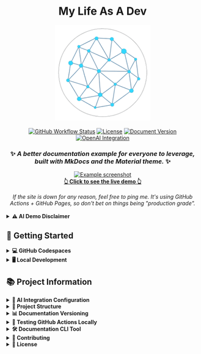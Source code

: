 <div align="center">
  <h1>My Life As A Dev</h1>
  <img src="my-life-as-a-dev-logo.png" alt="My Life As A Dev Logo" width="250">
  <br><br>
  <a href="https://github.com/BA-CalderonMorales/my-life-as-a-dev/actions"><img src="https://img.shields.io/github/actions/workflow/status/BA-CalderonMorales/my-life-as-a-dev/github_pages.yml?branch=main&label=build" alt="GitHub Workflow Status"></a>
  <a href="https://github.com/BA-CalderonMorales/my-life-as-a-dev/blob/main/LICENSE"><img src="https://img.shields.io/github/license/BA-CalderonMorales/my-life-as-a-dev" alt="License"></a>
  <a href="https://ba-calderonmorales.github.io/my-life-as-a-dev/"><img src="https://img.shields.io/badge/docs-latest-blue" alt="Document Version"></a>
  <a href="https://ba-calderonmorales.github.io/my-life-as-a-dev/ai-demo/"><img src="https://img.shields.io/badge/AI%20Integration-OpenAI-brightgreen" alt="OpenAI Integration"></a>
</div>

<div align="center">
  <h3>✨ <i>A better documentation example for everyone to leverage, built with MkDocs and the Material theme.</i> ✨</h3>
  <a href="https://ba-calderonmorales.github.io/my-life-as-a-dev/" target="_blank">
    <img src="https://github.com/user-attachments/assets/c0ac59b7-203f-4e78-9dcb-976e6f945304" alt="Example screenshot" width="650">
    <br>
    <strong>👆 Click to see the live demo 👆</strong>
  </a>
</div>

<br/>
<div align="center">
  <em>If the site is down for any reason, feel free to ping me. It's using GitHub Actions + GitHub Pages, so don't bet on things being "production grade".</em>
</div>

<br/>
<details>
   <summary><b>⚠️ AI Demo Disclaimer</b></summary>
   <div style="padding: 15px">
     The AI integration feature in this repository is for demonstration purposes. When using the <a href="/ai-demo/">AI Demo</a>, you'll need to provide your own OpenAI API key. Please note that OpenAI API usage incurs costs based on token consumption. This project is not responsible for any charges you may incur while using your API key. Always monitor your usage at <a href="https://platform.openai.com/usage">OpenAI's usage dashboard</a>.
   </div>
</details>

## 🚀 Getting Started

<details>
<summary><b>💻 GitHub Codespaces</b></summary>
<div style="padding: 15px">
   <p>This repository is configured for GitHub Codespaces, allowing you to start working with the documentation instantly in your browser.</p>

   <ol>
     <li>Click the green "Code" button on the GitHub repository page</li>
     <li>Select "Open with Codespaces"</li>
     <li>Click "New codespace" to launch a new environment</li>
     <li>Once your Codespace is ready, run the simplified CLI wrapper script:<br/><br/>
     </li>

```bash
./doc-cli.sh startup
```
   </ol>

   <p>This script will:</p>
   <ul>
     <li>✅ Automatically compile all Rust tools to ensure they're up to date</li>
     <li>✅ Display an interactive menu to choose which tool to run</li>
     <li>✅ Allow you to select "startup" to set up the development environment</li>
   </ul>

   <p>You can also directly specify which tool to run:</p>

```bash
./doc-cli.sh startup
```
</div>
</details>

<details>
<summary><b>🖥️ Local Development</b></summary>
<div style="padding: 15px">

   <h3>📋 Prerequisites</h3>
   <ul>
     <li>🐍 Python 3.10 or higher</li>
     <li>📦 pip (Python package manager)</li>
   </ul>

   <h3>⚙️ Installation</h3>

   <ol>

   <li>Clone the repository:</li>     

   ```bash
   git clone https://github.com/BA-CalderonMorales/my-life-as-a-dev.git
   cd my-life-as-a-dev
   ```
   <li>Create and activate a virtual environment (optional but recommended):</li>
     
   ```bash
   python -m venv venv
   source venv/bin/activate  # On Windows: venv\Scripts\activate
   ```
   <li>Install MkDocs and all dependencies:</li>
     
   ```bash
   pip install --upgrade pip
   pip install -r requirements.txt
   ```
   <li>Install the project in development mode to ensure plugins are available:</li>
     
   ```bash
   pip install -e .
   ```
   </ol>

   <h3>🔨 Building and Serving Locally</h3>

   <ul>

   <li><strong>🌐 Start the development server:</strong></li>
   
   ```bash
   # Ensure PYTHONPATH includes current directory for custom plugins
   export PYTHONPATH=$PYTHONPATH:$(pwd) && mkdocs serve

   # On Windows PowerShell:
   # $env:PYTHONPATH="$env:PYTHONPATH;$(pwd)"; mkdocs serve
   ```

   <p>This will launch a local server at http://127.0.0.1:8000/</p>

   <li><strong>📦 Build the documentation:</strong></li>
     
   ```bash
   # Ensure PYTHONPATH includes current directory for custom plugins
   export PYTHONPATH=$PYTHONPATH:$(pwd) && mkdocs build --verbose

   # On Windows PowerShell:
   # $env:PYTHONPATH="$env:PYTHONPATH;$(pwd)"; mkdocs build --verbose
   ```
   <p>The static site will be generated in the <code>site</code> directory</p>

   <li><strong>🔄 All-in-one commands:</strong></li>
     
   ```bash
   # For development server (Linux/macOS):
   pip install -e . && export PYTHONPATH=$PYTHONPATH:$(pwd) && mkdocs serve

   # For building (Linux/macOS):
   pip install -e . && export PYTHONPATH=$PYTHONPATH:$(pwd) && mkdocs build --verbose

   # For Windows PowerShell:
   # pip install -e .; $env:PYTHONPATH="$env:PYTHONPATH;$(pwd)"; mkdocs serve
   ```

   </ul>

   <h3>🔍 Verifying Plugin Installation</h3>

   <p>To verify that the custom plugin is properly installed:</p>
   
   ```python
   python -c "import sys; import mkdocs_plugins; print(f'Plugin module found at: {mkdocs_plugins.__file__}')"
   ```

</div>

</details>

## 📚 Project Information

<details>
<summary><b>🤖 AI Integration Configuration</b></summary>
<div style="padding: 15px">

   <p>This project includes AI-powered content generation capabilities using OpenAI's API. To use these features, you need to configure your OpenAI API key.</p>

   <h3>🔑 Setting Up Your API Key</h3>

   <p>For security reasons, your API key should not be committed to version control. Instead, use one of these methods:</p>

   <h4>1️⃣ Using a .env File (Recommended for Local Development)</h4>

   <p>Create a <code>.env</code> file in the root directory of the project:</p>

   
```bash
# In .env file
OPENAI_API_KEY=your_openai_api_key_here
```

   <p>Make sure to add <code>.env</code> to your <code>.gitignore</code> file to prevent accidentally committing your API key.</p>

   <h4>2️⃣ Using Environment Variables</h4>

   <p>Set the environment variable directly in your terminal:</p>

   
```bash
# For Linux/macOS
export OPENAI_API_KEY=your_openai_api_key_here

# For Windows (Command Prompt)
set OPENAI_API_KEY=your_openai_api_key_here

# For Windows (PowerShell)
$env:OPENAI_API_KEY="your_openai_api_key_here"
```

   <h4>3️⃣ Using Browser Storage (Coming Soon)</h4>

   <p>In future releases, we'll add support for securely storing your API key in your browser's localStorage with encryption.</p>

   <h3>✅ Verifying Your Configuration</h3>

   <p>You can verify that your API key is correctly configured by:</p>

   <ol>
     <li>Starting the MkDocs development server: <code>mkdocs serve</code></li>
     <li>Checking the console logs for a message saying "AI Plugin: API key found in environment variables"</li>
     <li>Visiting the <a href="/ai-demo/">AI Demo page</a> to test the AI features</li>
   </ol>

   <h3>⚠️ Rate Limiting & Token Usage</h3>

   <p>Please be aware that the OpenAI API has rate limits and token usage costs. The AI plugin is designed to be efficient, but be mindful of your API usage.</p>
</div>
</details>

<details>
<summary><b>📂 Project Structure</b></summary>
<div style="padding: 15px">

This section outlines the key directories and files in the project to help you navigate and understand its components.

Below is a simplified overview of the project structure:

```
my-life-as-a-dev/
├── mkdocs.yml             # MkDocs configuration file
├── requirements.txt       # Python dependencies
├── doc-cli.sh             # CLI wrapper script
├── docs/                  # Documentation source files
│   ├── .nav.yml           # Navigation configuration - MkDocs Material 
│   ├── index.md           # Homepage
│   ├── docs-as-code.md    # Docs-as-Code overview
│   ├── ai-demo.md         # AI integration overview
│   ├── assets/            # Images and static files
│   ├── blog/              # Contains pages relevant to blogs
│   ├── interests/         # Contains pages relevant to interests
│   ├── repositories/      # Contains pages relevant to repositories
│   ├── ai-demo/           # AI integration demo
│   ├── overrides/         # MkDocs Material theme overrides
│   ├── troubleshooting/   # General troubleshooting guide
├── mkdocs_plugins/        # Custom MkDocs plugins
│   ├── ai_plugin/         # OpenAI integration plugin
│   └── version_plugin/    # Documentation versioning plugin
└── scripts/               # Utility scripts
    ├── Cargo.toml               # Rust project configuration
    ├── Cargo.lock               # Rust dependencies lock file
    ├── doc-cli.rs               # Rust Documentation CLI tool
    ├── startup.rs               # Startup script for setting up the development environment
    ├── bump-version.rs          # Version bumping script
    ├── deploy-all-versions.rs   # Deplyment script for all versions

```

For the most accurate and up-to-date project structure, please refer to the [GitHub repository](https://github.com/BA-CalderonMorales/my-life-as-a-dev).

</div>
</details>

<details>
<summary><b>📊 Documentation Versioning</b></summary>
<div style="padding: 15px">

   <p>This project uses MkDocs with the mike plugin for versioned documentation. The documentation is automatically deployed to GitHub Pages when changes are pushed to the main branch.</p>

   <h3>🆕 How to Create a New Version</h3>

   <p>To create a new version of the documentation:</p>

   <ol>

   <li>Make sure all your changes are committed and pushed to the main branch.</li>

   <li>Run the version bumping script:</li>
     
   ```bash
   ./scripts/bump-version.sh
   ```

   <li>Select the type of version bump you want to make:
      <ul>
      <li>🔴 <strong>Major (x.0.0)</strong>: For significant changes</li>
      <li>🟠 <strong>Minor (0.x.0)</strong>: For new features</li>
      <li>🟢 <strong>Patch (0.0.x)</strong>: For bug fixes and minor updates</li>
      </ul>
   </li>

   <li>Confirm your selection when prompted.</li>
     <li>The script will:
       <ul>
         <li>📌 Create a new Git tag with the version</li>
         <li>📤 Push the tag to the remote repository</li>
         <li>🔄 Update the local versions.json file (if it exists)</li>
       </ul>
     </li>
     <li>The GitHub Actions workflow will automatically:
       <ul>
         <li>🏗️ Build the documentation with the new version</li>
         <li>🚀 Deploy it to GitHub Pages</li>
         <li>🔄 Update version selectors in the documentation</li>
       </ul>
     </li>
   </ol>

   <h3>📚 Available Versions</h3>

   <p>The documentation maintains multiple versions that can be accessed from the version selector in the navigation. This allows users to view documentation for specific releases of the project.</p>

</div>
</details>

<details>
<summary><b>🧪 Testing GitHub Actions Locally</b></summary>
<div style="padding: 15px">

   <p>This project includes a test workflow that can be run locally using <a href="https://github.com/nektos/act">Act</a>, allowing you to verify the behavior of the GitHub Actions workflow before pushing changes.</p>

   <h3>📥 Installing Act</h3>

   
   ```bash
   # macOS (using Homebrew)
   brew install act

   # Linux
   curl -s https://raw.githubusercontent.com/nektos/act/master/install.sh | sudo bash

   # Windows (using Chocolatey)
   choco install act-cli
   ```

   <h3>▶️ Running the Test Workflow</h3>

   <p>To test the documentation versioning workflow locally:</p>

   ```bash
   # Run with default parameters
   act -j test_docs -w .github/workflows/test_github_pages.yml

   # Run with a specific version
   act -j test_docs -w .github/workflows/test_github_pages.yml -P version=1.2.3
   ```

   <p>This will simulate the GitHub Actions workflow and show you what would happen during the actual deployment, including:</p>

   <ol>
     <li>🏗️ Building the MkDocs site</li>
     <li>🔄 Running mike commands in dry-run mode</li>
     <li>📋 Displaying what versions would be created</li>
   </ol>

   <p>The test workflow is non-destructive and won't push any changes to your repository or deploy actual documentation.</p>
</div>
</details>

<details>
<summary><b>🛠️ Documentation CLI Tool</b></summary>
<div style="padding: 15px">

   <p>This project includes a unified command-line tool written in Rust for managing documentation workflows. The tool provides a consistent interface for common tasks related to development, versioning, and deployment.</p>

   <h3>⌨️ Using the CLI Tool</h3>

   <p>You can run the Documentation CLI tool using:</p>

   <pre><code>./scripts/target/release/doc-cli</code></pre>

   <p>Or with a specific command:</p>

   <pre><code>./scripts/target/release/doc-cli [command]</code></pre>

   <h3>📝 Available Commands</h3>

   <p>The tool supports the following commands:</p>

   <ul>

   <li>
      <p>🚀 <strong>startup</strong>: Start the development environment</p>
      <ul>
      <li>Sets up MkDocs with mike for versioned documentation</li>
      <li>Installs required dependencies</li>
      <li>Starts the documentation server</li>
      <li>Example: <code>doc-cli startup</code></li>
      </ul>
   </li>

   <li>
      <p>📈 <strong>bump-version</strong>: Bump the documentation version</p>
      <ul>
      <li>Creates a new Git tag with semantic versioning</li>
      <li>Offers options to deploy the new version</li>
      <li>Can set a version as the "latest" alias</li>
      <li>Example: <code>doc-cli bump-version</code></li>
      </ul>
   </li>

   <li>
      <p>🚀 <strong>deploy</strong>: Deploy all documentation versions</p>
      <ul>
      <li>Deploys all versions from Git tags to GitHub Pages</li>
      <li>Avoids redeploying versions that are already present</li>
      <li>Supports force-redeployment with the <code>-f</code> or <code>--force</code> flag</li>
      <li>Example: <code>doc-cli deploy</code> or <code>doc-cli deploy --force</code></li>
      </ul>
   </li>

   <li>
      <p>❓ <strong>help</strong>: Show detailed help information</p>
      <ul>
      <li>Displays usage information for all commands</li>
      <li>Example: <code>doc-cli help</code></li>
      </ul>
   </li>

</ul>

   <h3>🎮 Interactive Menu</h3>

   <p>Running the tool without any arguments launches an interactive menu where you can select the operation you want to perform.</p>

   <h3>🧰 Implementation Details</h3>

   <p>The CLI tool is written in Rust for performance and reliability. It replaces the original shell scripts with a more robust implementation that follows software engineering best practices:</p>

   <ul>
     <li>🧩 <strong>SOLID principles</strong>: Each command is encapsulated in its own module with a single responsibility</li>
     <li>♻️ <strong>DRY (Don't Repeat Yourself)</strong>: Common functionality is abstracted into reusable components</li>
     <li>⚠️ <strong>Error handling</strong>: Comprehensive error handling with informative messages</li>
     <li>✨ <strong>User experience</strong>: Color-coded output and clear progress indicators</li>
   </ul>

   <h3>📜 CLI Wrapper Script</h3>

   <p>For convenience, a wrapper script <code>doc-cli.sh</code> is provided. This script simplifies the usage of the CLI tool by:</p>

   <ul>
     <li>🔄 Automatically compiling all Rust tools to ensure they're up to date</li>
     <li>📋 Displaying an interactive menu to choose which tool to run</li>
     <li>⚡ Allowing direct execution of specific commands, e.g., <code>./doc-cli.sh startup</code></li>
   </ul>

   <p>First, you'll need to make the script executable (this only needs to be done once):</p>

   <pre><code>chmod +x ./doc-cli.sh</code></pre>

   <p>Then you can use it as follows:</p>

   <pre><code># Launch interactive menu
./doc-cli.sh

# Run a specific command
./doc-cli.sh startup</code></pre>
</div>

</details>

<details>
<summary><b>👥 Contributing</b></summary>
<div style="padding: 15px">

   <ol>
     <li>🍴 Fork the repository</li>
     <li>🌿 Create your feature branch (<code>git checkout -b feature/amazing-feature</code>)</li>
     <li>💾 Commit your changes (<code>git commit -m 'Add some amazing feature'</code>)</li>
     <li>📤 Push to the branch (<code>git push origin feature/amazing-feature</code>)</li>
     <li>🔄 Open a Pull Request</li>
   </ol>
</div>
</details>

<details>
<summary><b>📄 License</b></summary>
<div style="padding: 15px">

   <p>This project is licensed under the Apache License 2.0 - see the <a href="LICENSE">LICENSE</a> file for details.</p>
</div>
</details>
